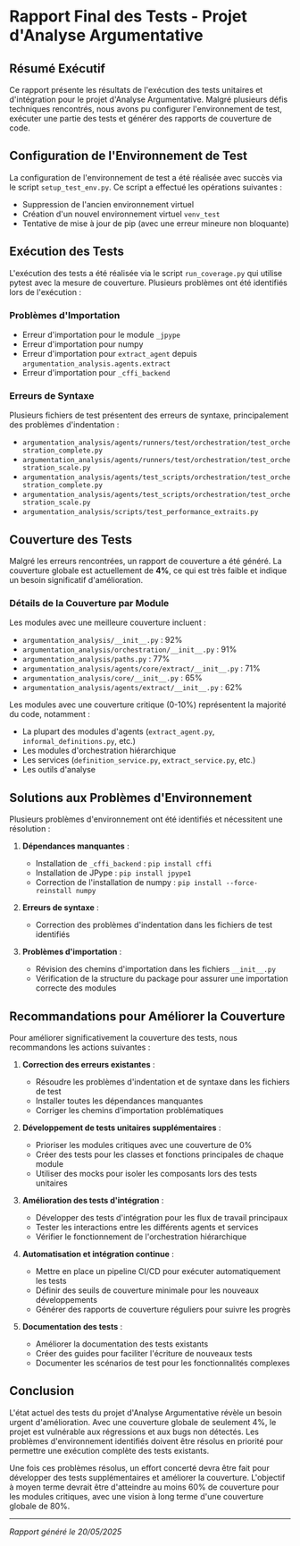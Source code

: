 # Rapport Final des Tests - Projet d'Analyse Argumentative

## Résumé Exécutif

Ce rapport présente les résultats de l'exécution des tests unitaires et d'intégration pour le projet d'Analyse Argumentative. Malgré plusieurs défis techniques rencontrés, nous avons pu configurer l'environnement de test, exécuter une partie des tests et générer des rapports de couverture de code.

## Configuration de l'Environnement de Test

La configuration de l'environnement de test a été réalisée avec succès via le script `setup_test_env.py`. Ce script a effectué les opérations suivantes :
- Suppression de l'ancien environnement virtuel
- Création d'un nouvel environnement virtuel `venv_test`
- Tentative de mise à jour de pip (avec une erreur mineure non bloquante)

## Exécution des Tests

L'exécution des tests a été réalisée via le script `run_coverage.py` qui utilise pytest avec la mesure de couverture. Plusieurs problèmes ont été identifiés lors de l'exécution :

### Problèmes d'Importation
- Erreur d'importation pour le module `_jpype`
- Erreur d'importation pour numpy
- Erreur d'importation pour `extract_agent` depuis `argumentation_analysis.agents.extract`
- Erreur d'importation pour `_cffi_backend`

### Erreurs de Syntaxe
Plusieurs fichiers de test présentent des erreurs de syntaxe, principalement des problèmes d'indentation :
- `argumentation_analysis/agents/runners/test/orchestration/test_orchestration_complete.py`
- `argumentation_analysis/agents/runners/test/orchestration/test_orchestration_scale.py`
- `argumentation_analysis/agents/test_scripts/orchestration/test_orchestration_complete.py`
- `argumentation_analysis/agents/test_scripts/orchestration/test_orchestration_scale.py`
- `argumentation_analysis/scripts/test_performance_extraits.py`

## Couverture des Tests

Malgré les erreurs rencontrées, un rapport de couverture a été généré. La couverture globale est actuellement de **4%**, ce qui est très faible et indique un besoin significatif d'amélioration.

### Détails de la Couverture par Module

Les modules avec une meilleure couverture incluent :
- `argumentation_analysis/__init__.py` : 92%
- `argumentation_analysis/orchestration/__init__.py` : 91%
- `argumentation_analysis/paths.py` : 77%
- `argumentation_analysis/agents/core/extract/__init__.py` : 71%
- `argumentation_analysis/core/__init__.py` : 65%
- `argumentation_analysis/agents/extract/__init__.py` : 62%

Les modules avec une couverture critique (0-10%) représentent la majorité du code, notamment :
- La plupart des modules d'agents (`extract_agent.py`, `informal_definitions.py`, etc.)
- Les modules d'orchestration hiérarchique
- Les services (`definition_service.py`, `extract_service.py`, etc.)
- Les outils d'analyse

## Solutions aux Problèmes d'Environnement

Plusieurs problèmes d'environnement ont été identifiés et nécessitent une résolution :

1. **Dépendances manquantes** :
   - Installation de `_cffi_backend` : `pip install cffi`
   - Installation de JPype : `pip install jpype1`
   - Correction de l'installation de numpy : `pip install --force-reinstall numpy`

2. **Erreurs de syntaxe** :
   - Correction des problèmes d'indentation dans les fichiers de test identifiés

3. **Problèmes d'importation** :
   - Révision des chemins d'importation dans les fichiers `__init__.py`
   - Vérification de la structure du package pour assurer une importation correcte des modules

## Recommandations pour Améliorer la Couverture

Pour améliorer significativement la couverture des tests, nous recommandons les actions suivantes :

1. **Correction des erreurs existantes** :
   - Résoudre les problèmes d'indentation et de syntaxe dans les fichiers de test
   - Installer toutes les dépendances manquantes
   - Corriger les chemins d'importation problématiques

2. **Développement de tests unitaires supplémentaires** :
   - Prioriser les modules critiques avec une couverture de 0%
   - Créer des tests pour les classes et fonctions principales de chaque module
   - Utiliser des mocks pour isoler les composants lors des tests unitaires

3. **Amélioration des tests d'intégration** :
   - Développer des tests d'intégration pour les flux de travail principaux
   - Tester les interactions entre les différents agents et services
   - Vérifier le fonctionnement de l'orchestration hiérarchique

4. **Automatisation et intégration continue** :
   - Mettre en place un pipeline CI/CD pour exécuter automatiquement les tests
   - Définir des seuils de couverture minimale pour les nouveaux développements
   - Générer des rapports de couverture réguliers pour suivre les progrès

5. **Documentation des tests** :
   - Améliorer la documentation des tests existants
   - Créer des guides pour faciliter l'écriture de nouveaux tests
   - Documenter les scénarios de test pour les fonctionnalités complexes

## Conclusion

L'état actuel des tests du projet d'Analyse Argumentative révèle un besoin urgent d'amélioration. Avec une couverture globale de seulement 4%, le projet est vulnérable aux régressions et aux bugs non détectés. Les problèmes d'environnement identifiés doivent être résolus en priorité pour permettre une exécution complète des tests existants.

Une fois ces problèmes résolus, un effort concerté devra être fait pour développer des tests supplémentaires et améliorer la couverture. L'objectif à moyen terme devrait être d'atteindre au moins 60% de couverture pour les modules critiques, avec une vision à long terme d'une couverture globale de 80%.

---

*Rapport généré le 20/05/2025*